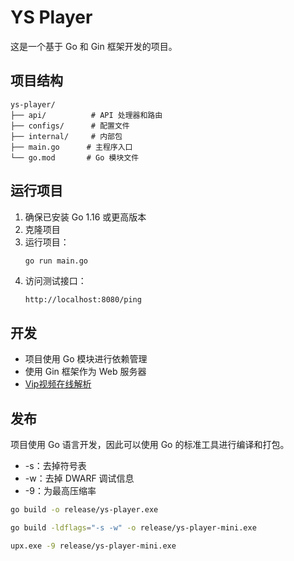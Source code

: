 # YS Player

这是一个基于 Go 和 Gin 框架开发的项目。

## 项目结构

```
ys-player/
├── api/          # API 处理器和路由
├── configs/      # 配置文件
├── internal/     # 内部包
├── main.go      # 主程序入口
└── go.mod       # Go 模块文件
```

## 运行项目

1. 确保已安装 Go 1.16 或更高版本
2. 克隆项目
3. 运行项目：
   ```bash
   go run main.go
   ```
4. 访问测试接口：
   ```
   http://localhost:8080/ping
   ```

## 开发

- 项目使用 Go 模块进行依赖管理
- 使用 Gin 框架作为 Web 服务器
- [Vip视频在线解析](https://tv.wandhi.com/go.html)

## 发布

项目使用 Go 语言开发，因此可以使用 Go 的标准工具进行编译和打包。

* -s：去掉符号表
* -w：去掉 DWARF 调试信息
* -9：为最高压缩率

```bash
go build -o release/ys-player.exe

go build -ldflags="-s -w" -o release/ys-player-mini.exe

upx.exe -9 release/ys-player-mini.exe
```